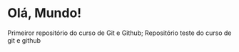 # Olá, Mundo!
Primeiror repositório do curso de Git e Github;
Repositório teste do curso de git e github
